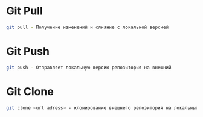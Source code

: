 # Git Pull
```sh
git pull - Получение изменений и слияние с локальной версией
```

# Git Push
```sh
git push - Отправляет локальную версию репозитория на внешний
```

# Git Clone
```sh 
git clone <url adress> - клонирование внешнего репозитория на локальный ПК
```